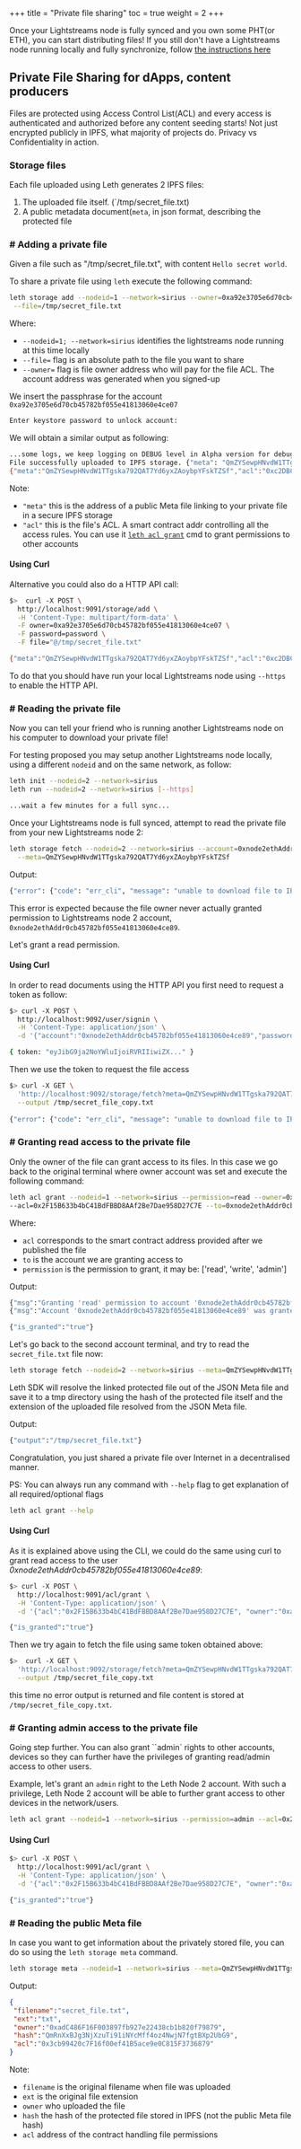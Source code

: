 +++
title = "Private file sharing"
toc = true
weight = 2
+++

Once your Lightstreams node is fully synced and you own some PHT(or ETH),
you can start distributing files! If you still don't have a Lightstreams node
running locally and fully synchronize, follow [the instructions here](/getting-started/quick-start/)

## Private File Sharing for dApps, content producers

Files are protected using Access Control List(ACL) and every access is authenticated and authorized
before any content seeding starts! Not just encrypted publicly in IPFS,
what majority of projects do. Privacy vs Confidentiality in action.

### Storage files

Each file uploaded using Leth generates 2 IPFS files:

1. The uploaded file itself. (`/tmp/secret_file.txt)
1. A public metadata document(`meta`, in json format, describing the protected file

### # Adding a private file

Given a file such as "/tmp/secret_file.txt", with content `Hello secret world`.

To share a private file using `leth` execute the following command:

```bash
leth storage add --nodeid=1 --network=sirius --owner=0xa92e3705e6d70cb45782bf055e41813060e4ce07 \
 --file=/tmp/secret_file.txt
```

Where:

- `--nodeid=1; --network=sirius` identifies the lightstreams node running at this time locally
- `--file=` flag is an absolute path to the file you want to share
- `--owner=` flag is file owner address who will pay for the file ACL. The account address was generated when you signed-up


We insert the passphrase for the account `0xa92e3705e6d70cb45782bf055e41813060e4ce07`
```bash
Enter keystore password to unlock account:
```

We will obtain a similar output as following:
```bash
...some logs, we keep logging on DEBUG level in Alpha version for debugging early bugs
File successfully uploaded to IPFS storage.	{"meta": "QmZYSewpHNvdW1TTgska792QAT7Yd6yxZAoybpYFskTZSf"}
{"meta":"QmZYSewpHNvdW1TTgska792QAT7Yd6yxZAoybpYFskTZSf","acl":"0xc2DBC8CdAba2df432C821639B80302f0675D6f74"}
```

  Note:

- `"meta"` this is the address of a public Meta file linking to your private file in a secure IPFS storage
- `"acl"` this is the file's ACL. A smart contract addr controlling all the access rules. You can use it [`leth acl grant`](#granting-read-access-to-the-private-file) cmd to grant permissions to other accounts

#### Using Curl

Alternative you could also do a HTTP API call:
```bash
$>  curl -X POST \
  http://localhost:9091/storage/add \
  -H 'Content-Type: multipart/form-data' \
  -F owner=0xa92e3705e6d70cb45782bf055e41813060e4ce07 \
  -F password=password \
  -F file="@/tmp/secret_file.txt"

{"meta":"QmZYSewpHNvdW1TTgska792QAT7Yd6yxZAoybpYFskTZSf","acl":"0xc2DBC8CdAba2df432C821639B80302f0675D6f74"}
```

To do that you should have run your local Lightstreams node using `--https`
to enable the HTTP API.

### # Reading the private file

Now you can tell your friend who is running another Lightstreams node on his computer to download your private file!

For testing proposed you may setup another Lightstreams node locally, using a different `nodeid` and on the same network, as follow:

```bash
leth init --nodeid=2 --network=sirius
leth run --nodeid=2 --network=sirius [--https]

...wait a few minutes for a full sync...
```

Once your Lightstreams node is full synced, attempt to read the private file from your new Lightstreams node 2:

```bash
leth storage fetch --nodeid=2 --network=sirius --account=0xnode2ethAddr0cb45782bf055e41813060e4ce89 \
  --meta=QmZYSewpHNvdW1TTgska792QAT7Yd6yxZAoybpYFskTZSf
```

Output:

```bash
{"error": {"code": "err_cli", "message": "unable to download file to IPFS storage. Error: ipfs cat cmd timed out"}
```

This error is expected because the file owner never actually granted permission to Lightstreams node 2 account, `0xnode2ethAddr0cb45782bf055e41813060e4ce89`.

Let's grant a read permission.

#### Using Curl

In order to read documents using the HTTP API you first need to request a token as follow:
```bash
$> curl -X POST \
  http://localhost:9092/user/signin \
  -H 'Content-Type: application/json' \
  -d '{"account":"0xnode2ethAddr0cb45782bf055e41813060e4ce89","password":"password"}'

{ token: "eyJibG9ja2NoYWluIjoiRVRIIiwiZX..." }
```

Then we use the token to request the file access
```bash
$> curl -X GET \
  'http://localhost:9092/storage/fetch?meta=QmZYSewpHNvdW1TTgska792QAT7Yd6yxZAoybpYFskTZSf&token=eyJibG9ja2NoYWluIjoiRVRIIiwiZX...' \
  --output /tmp/secret_file_copy.txt
  
{"error": {"code": "err_cli", "message": "unable to download file to IPFS storage. Error: ipfs cat cmd timed out"}
```

### # Granting read access to the private file

Only the owner of the file can grant access to its files. In this case we go back to the original terminal
where owner account was set and execute the following command:

```bash
leth acl grant --nodeid=1 --network=sirius --permission=read --owner=0xa92e3705e6d70cb45782bf055e41813060e4ce07 \
--acl=0x2F15B633b4bC41BdFBBD8AAf2Be7Dae958D27C7E --to=0xnode2ethAddr0cb45782bf055e41813060e4ce89
```
Where:

- `acl` corresponds to the smart contract address provided after we published the file
- `to` is the account we are granting access to
- `permission` is the permission to grant, it may be: ['read', 'write', 'admin']

Output:

```bash
{"msg":"Granting 'read' permission to account '0xnode2ethAddr0cb45782bf055e41813060e4ce89'..."}
{"msg":"Account '0xnode2ethAddr0cb45782bf055e41813060e4ce89' was granted 'read' permission."}

{"is_granted":"true"}
```

Let's go back to the second account terminal, and try to read the `secret_file.txt` file now:

```bash
leth storage fetch --nodeid=2 --network=sirius --meta=QmZYSewpHNvdW1TTgska792QAT7Yd6yxZAoybpYFskTZSf --account=0xnode2ethAddr0cb45782bf055e41813060e4ce89
```

Leth SDK will resolve the linked protected file out of the JSON Meta file and save it to a tmp directory using the hash of the protected file itself
and the extension of the uploaded file resolved from the JSON Meta file.

Output:

```bash
{"output":"/tmp/secret_file.txt"}
```

Congratulation, you just shared a private file over Internet in a decentralised manner.

PS: You can always run any command with `--help` flag to get explanation of all required/optional flags

```bash
leth acl grant --help
```

#### Using Curl

As it is explained above using the CLI, we could do the same using curl to grant
read access to the user _0xnode2ethAddr0cb45782bf055e41813060e4ce89_: 
```bash
$> curl -X POST \
  http://localhost:9091/acl/grant \
  -H 'Content-Type: application/json' \
  -d '{"acl":"0x2F15B633b4bC41BdFBBD8AAf2Be7Dae958D27C7E", "owner":"0xa92e3705e6d70cb45782bf055e41813060e4ce07", "password":"password", "to":"0xnode2ethAddr0cb45782bf055e41813060e4ce89", "permission": "read"}'

{"is_granted":"true"}
```

Then we try again to fetch the file using same token obtained above:
```bash
$>  curl -X GET \
  'http://localhost:9092/storage/fetch?meta=QmZYSewpHNvdW1TTgska792QAT7Yd6yxZAoybpYFskTZSf&token=eyJibG9ja2NoYWluIjoiRVRIIiwiZX...' \
  --output /tmp/secret_file_copy.txt
```
this time no error output is returned and file content is stored at `/tmp/secret_file_copy.txt`.

### # Granting admin access to the private file

Going step further. You can also grant ``admin` rights to other accounts, devices so they can further have the privileges of granting read/admin access to other users.

Example, let's grant an `admin` right to the Leth Node 2 account. With such a privilege, Leth Node 2 account will be able to further grant access to other devices in the network/users.

```bash
leth acl grant --nodeid=1 --network=sirius --permission=admin --acl=0x2F15B633b4bC41BdFBBD8AAf2Be7Dae958D27C7E --owner=0xa92e3705e6d70cb45782bf055e41813060e4ce07 --to=0xnode2ethAddr0cb45782bf055e41813060e4ce89
```

#### Using Curl
```bash
$> curl -X POST \
  http://localhost:9091/acl/grant \
  -H 'Content-Type: application/json' \
  -d '{"acl":"0x2F15B633b4bC41BdFBBD8AAf2Be7Dae958D27C7E", "owner":"0xa92e3705e6d70cb45782bf055e41813060e4ce07", "password":"password", "to":"0xnode2ethAddr0cb45782bf055e41813060e4ce89", "permission": "admin"}'

{"is_granted":"true"}
```

### # Reading the public Meta file

In case you want to get information about the privately stored file, you can do so using the `leth storage meta` command.

```bash
leth storage meta --nodeid=1 --network=sirius --meta=QmZYSewpHNvdW1TTgska792QAT7Yd6yxZAoybpYFskTZSf
```

Output:

```json
{
 "filename":"secret_file.txt",
 "ext":"txt",
 "owner":"0xadC486F16F003897fb927e22438cb1b820f79879",
 "hash":"QmRnXxBJg3NjXzuTi91iNYcMff4oz4NwjN7fgtBXp2UbG9",
 "acl":"0x3cb99420c7F16f00ef41B5ace9e0C815F3736879"
}
```

Note:

- `filename` is the original filename when file was uploaded
- `ext` is the original file extension
- `owner` who uploaded the file
- `hash` the hash of the protected file stored in IPFS (not the public Meta file hash)
- `acl` address of the contract handling file permissions

